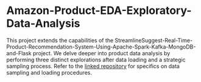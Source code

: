 # Amazon-Product-EDA-Exploratory-Data-Analysis
This project extends the capabilities of the StreamlineSuggest-Real-Time-Product-Recommendation-System-Using-Apache-Spark-Kafka-MongoDB-and-Flask project. We delve deeper into product data analysis by performing three distinct explorations after data loading and a strategic sampling process. Refer to the [linked repository](https://github.com/hash2004/StreamlineSuggest-Real-Time-Product-Recommendation-System-Using-Apache-Spark-Kafka-MongoDB-and-Flask) for specifics on data sampling and loading procedures.
